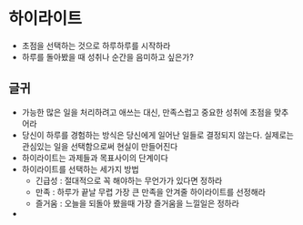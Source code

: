 # 하이라이트

- 초점을 선택하는 것으로 하루하루를 시작하라
- 하루를 돌아봤을 때 성취나 순간을 음미하고 싶은가?

## 글귀
- 가능한 많은 일을 처리하려고 애쓰는 대신, 만족스럽고 중요한 성취에 초점을 맞추어라
- 당신이 하루를 경험하는 방식은 당신에게 일어난 일들로 결정되지 않는다. 실제로는 관심있는 일을 선택함으로써 현실이 만들어진다
- 하이라이트는 과제들과 목표사이의 단계이다
- 하이라이트를 선택하는 세가지 방법
	- 긴급성 : 절대적으로 꼭 해야하는 무언가가 있다면 정하라
	- 만족 : 하루가 끝날 무렵 가장 큰 만족을 안겨줄 하이라이트를 선정해라
	- 즐거움 : 오늘을 되돌아 봤을때 가장 즐거움을 느낄일은 정하라
- 
<!--stackedit_data:
eyJoaXN0b3J5IjpbMTkxMTYzNjIwMywyMDU1MTE1NjkxXX0=
-->